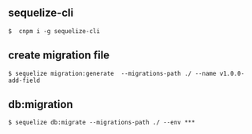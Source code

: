 
##  sequelize-cli
```
$  cnpm i -g sequelize-cli
```

## create migration file

```
$ sequelize migration:generate  --migrations-path ./ --name v1.0.0-add-field
```

## db:migration

```
$ sequelize db:migrate --migrations-path ./ --env ***
```